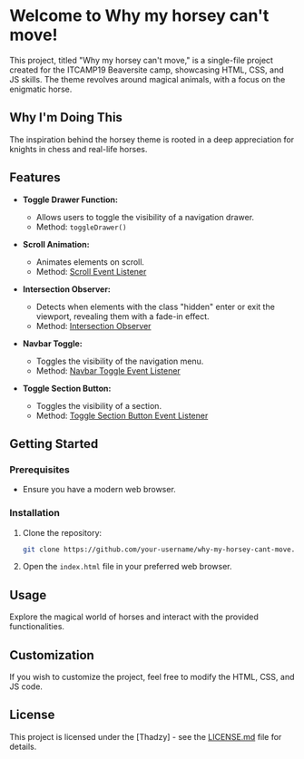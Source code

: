 # Welcome to Why my horsey can't move!

This project, titled "Why my horsey can't move," is a single-file project created for the ITCAMP19 Beaversite camp, showcasing HTML, CSS, and JS skills. The theme revolves around magical animals, with a focus on the enigmatic horse.

## Why I'm Doing This

The inspiration behind the horsey theme is rooted in a deep appreciation for knights in chess and real-life horses.

## Features

- **Toggle Drawer Function:**
  - Allows users to toggle the visibility of a navigation drawer.
  - Method: `toggleDrawer()`

- **Scroll Animation:**
  - Animates elements on scroll.
  - Method: [Scroll Event Listener](#scroll-event-listener)

- **Intersection Observer:**
  - Detects when elements with the class "hidden" enter or exit the viewport, revealing them with a fade-in effect.
  - Method: [Intersection Observer](#intersection-observer)

- **Navbar Toggle:**
  - Toggles the visibility of the navigation menu.
  - Method: [Navbar Toggle Event Listener](#navbar-toggle-event-listener)

- **Toggle Section Button:**
  - Toggles the visibility of a section.
  - Method: [Toggle Section Button Event Listener](#toggle-section-button-event-listener)

## Getting Started

### Prerequisites

- Ensure you have a modern web browser.

### Installation

1. Clone the repository:

    ```bash
    git clone https://github.com/your-username/why-my-horsey-cant-move.git
    ```

2. Open the `index.html` file in your preferred web browser.

## Usage

Explore the magical world of horses and interact with the provided functionalities.

## Customization

If you wish to customize the project, feel free to modify the HTML, CSS, and JS code.

## License

This project is licensed under the [Thadzy] - see the [LICENSE.md](LICENSE.md) file for details.
